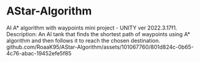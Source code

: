 # AStar-Algorithm  
AI A* algorithm with waypoints mini project - UNITY ver 2022.3.17f1.  
Description: An AI tank that finds the shortest path of waypoints using A* algorithm and then follows it to reach the chosen destination.  
github.com/RoaaK95/AStar-Algorithm/assets/101067760/801d824c-0b65-4c76-abac-19452efe5f85

